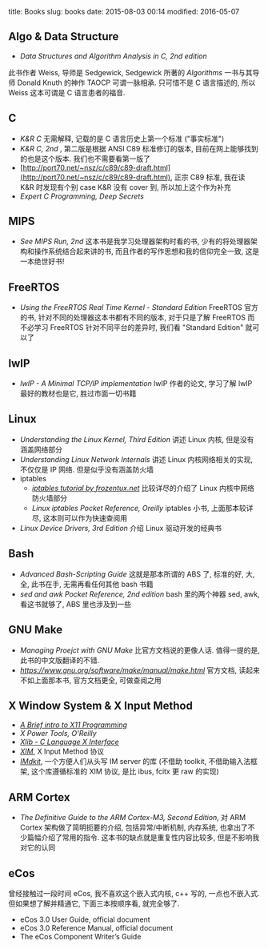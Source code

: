 title: Books
slug: books
date: 2015-08-03 00:14
modified: 2016-05-07

## Algo & Data Structure

+ *Data Structures and Algorithm Analysis in C, 2nd edition*

此书作者 Weiss, 导师是 Sedgewick, Sedgewick 所著的 *Algorithms* 一书与其导师 Donald Knuth 的神作 TAOCP 可谓一脉相承. 只可惜不是 C 语言描述的, 所以 Weiss 这本可谓是 C 语言患者的福音.

## C

+ *K&R C* 无需解释, 记载的是 C 语言历史上第一个标准 ("事实标准")
+ *K&R C, 2nd* , 第二版是根据 ANSI C89 标准修订的版本, 目前在网上能够找到的也是这个版本. 我们也不需要看第一版了
+ [http://port70.net/~nsz/c/c89/c89-draft.html](http://port70.net/~nsz/c/c89/c89-draft.html), 正宗 C89 标准, 我在读 K&R 时发现有个别 case K&R 没有 cover 到, 所以加上这个作为补充
+ *Expert C Programming, Deep Secrets*

## MIPS

+ *See MIPS Run, 2nd* 这本书是我学习处理器架构时看的书, 少有的将处理器架构和操作系统结合起来讲的书, 而且作者的写作思想和我的信仰完全一致, 这是一本绝世好书!

## FreeRTOS

+ *Using the FreeRTOS Real Time Kernel - Standard Edition* FreeRTOS 官方的书, 针对不同的处理器这本书都有不同的版本, 对于只是了解 FreeRTOS 而不必学习 FreeRTOS 针对不同平台的差异时, 我们看 "Standard Edition" 就可以了

## lwIP

+ *lwIP - A Minimal TCP/IP implementation* lwIP 作者的论文, 学习了解 lwIP 最好的教材也是它, 胜过市面一切书籍

## Linux

+ *Understanding the Linux Kernel, Third Edition* 讲述 Linux 内核, 但是没有涵盖网络部分
+ *Understanding Linux Network Internals* 讲述 Linux 内核网络相关的实现, 不仅仅是 IP 网络. 但是似乎没有涵盖防火墙
+ iptables
  - *[iptables tutorial by frozentux.net](https://www.frozentux.net/documents/iptables-tutorial/)* 比较详尽的介绍了 Linux 内核中网络防火墙部分
  - *Linux iptables Pocket Reference, Oreilly* iptables 小书, 上面那本较详尽, 这本则可以作为快速查阅用
+ *Linux Device Drivers, 3rd Edition* 介绍 Linux 驱动开发的经典书

## Bash

+ *Advanced Bash-Scripting Guide* 这就是那本所谓的 ABS 了, 标准的好, 大, 全, 此书在手, 无需再看任何其他 bash 书籍
+ *sed and awk Pocket Reference, 2nd edition* bash 里的两个神器 sed, awk, 看这书就够了, ABS 里也涉及到一些

## GNU Make

+ *Managing Proejct with GNU Make* 比官方文档说的更像人话. 值得一提的是, 此书的中文版翻译的不错.
+ *https://www.gnu.org/software/make/manual/make.html* 官方文档, 读起来不如上面那本书, 官方文档更全, 可做查阅之用

## X Window System & X Input Method

+ [*A Brief intro to X11 Programming*](http://math.msu.su/~vvb/2course/Borisenko/CppProjects/GWindow/xintro.html)
+ *X Power Tools, O'Reilly*
+ [*Xlib - C Language X Interface*](http://www.x.org/releases/X11R7.7/doc/libX11/libX11/libX11.html)
+ [*XIM*](http://www.x.org/releases/X11R7.7/doc/libX11/XIM/xim.html), X Input Method 协议
+ [*IMdkit*](http://xorg.freedesktop.org/archive/unsupported/lib/IMdkit/), 一个方便人们从头写 IM server 的库 (不借助 toolkit, 不借助输入法框架, 这个库遵循标准的 XIM 协议, 是比 ibus, fcitx 更 raw 的实现)

## ARM Cortex

+ *The Definitive Guide to the ARM Cortex-M3, Second Edition*, 对 ARM Cortex 架构做了简明扼要的介绍, 包括异常/中断机制, 内存系统, 也拿出了不少篇幅介绍了常用的指令. 这本书的缺点就是重复性内容比较多, 但是不影响我对它的认同

## eCos

曾经接触过一段时间 eCos, 我不喜欢这个嵌入式内核, c++ 写的, 一点也不嵌入式. 但如果想了解并精通它, 下面三本按顺序看, 就完全够了.

+ eCos 3.0 User Guide, official document
+ eCos 3.0 Reference Manual, official document
+ The eCos Component Writer’s Guide
